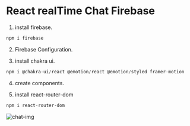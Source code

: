 # React realTime Chat Firebase

1. install firebase.

```js
npm i firebase
```

2. Firebase Configuration.

3. install chakra ui.

```js
npm i @chakra-ui/react @emotion/react @emotion/styled framer-motion

```

4. create components.

5. install react-router-dom

```js
npm i react-router-dom
```

![chat-img]('public/chat-img.png')
